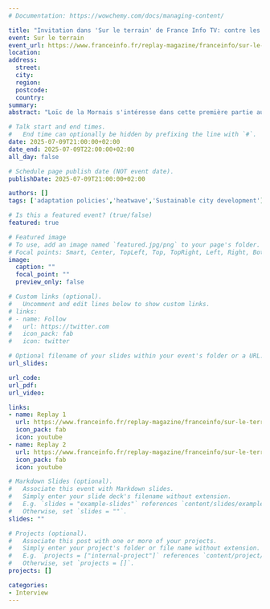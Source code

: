 ```yaml
---
# Documentation: https://wowchemy.com/docs/managing-content/

title: "Invitation dans 'Sur le terrain' de France Info TV: contre les incendies, comment la France peut-elle s'adapter ? "
event: Sur le terrain
event_url: https://www.franceinfo.fr/replay-magazine/franceinfo/sur-le-terrain/sur-le-terrain-du-9-juillet-2025-contre-les-incendies-comment-la-france-peut-elle-s-adapter_7368418.html
location:
address:
  street:
  city:
  region:
  postcode:
  country:
summary:
abstract: "Loïc de la Mornais s'intéresse dans cette première partie aux incendies de plus en plus fréquents dans le sud de la France. Comment le pays peut-il s’adapter face aux sécheresses et au réchauffement climatique et éviter les incendies ?"

# Talk start and end times.
#   End time can optionally be hidden by prefixing the line with `#`.
date: 2025-07-09T21:00:00+02:00
date_end: 2025-07-09T22:00:00+02:00
all_day: false

# Schedule page publish date (NOT event date).
publishDate: 2025-07-09T21:00:00+02:00

authors: []
tags: ['adaptation policies','heatwave','Sustainable city development']

# Is this a featured event? (true/false)
featured: true

# Featured image
# To use, add an image named `featured.jpg/png` to your page's folder. 
# Focal points: Smart, Center, TopLeft, Top, TopRight, Left, Right, BottomLeft, Bottom, BottomRight.
image:
  caption: ""
  focal_point: ""
  preview_only: false

# Custom links (optional).
#   Uncomment and edit lines below to show custom links.
# links:
# - name: Follow
#   url: https://twitter.com
#   icon_pack: fab
#   icon: twitter

# Optional filename of your slides within your event's folder or a URL.
url_slides:

url_code:
url_pdf:
url_video: 

links:
- name: Replay 1
  url: https://www.franceinfo.fr/replay-magazine/franceinfo/sur-le-terrain/sur-le-terrain-du-9-juillet-2025-contre-les-incendies-comment-la-france-peut-elle-s-adapter_7368418.html
  icon_pack: fab
  icon: youtube
- name: Replay 2
  url: https://www.franceinfo.fr/replay-magazine/franceinfo/sur-le-terrain/sur-le-terrain-du-9-juillet-2025-pompiers-du-futur-la-technologie-en-premiere-ligne_7368451.html
  icon_pack: fab
  icon: youtube

# Markdown Slides (optional).
#   Associate this event with Markdown slides.
#   Simply enter your slide deck's filename without extension.
#   E.g. `slides = "example-slides"` references `content/slides/example-slides.md`.
#   Otherwise, set `slides = ""`.
slides: ""

# Projects (optional).
#   Associate this post with one or more of your projects.
#   Simply enter your project's folder or file name without extension.
#   E.g. `projects = ["internal-project"]` references `content/project/deep-learning/index.md`.
#   Otherwise, set `projects = []`.
projects: []

categories:
- Interview
---
```

